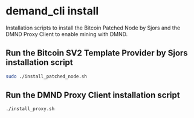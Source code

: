 # demand_cli install

Installation scripts to install the Bitcoin Patched Node by Sjors and the DMND Proxy Client to enable mining with DMND.

## Run the Bitcoin SV2 Template Provider by Sjors installation script

```bash
sudo ./install_patched_node.sh
```

## Run the DMND Proxy Client installation script

```bash
./install_proxy.sh
```